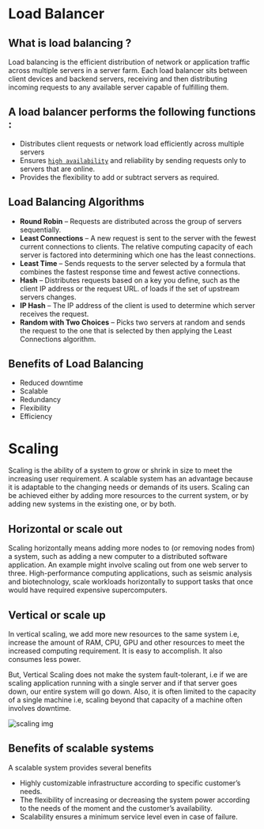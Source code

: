 # Load Balancer

## What is load balancing ?

Load balancing is the efficient distribution of network or application traffic across multiple servers in a server farm. Each load balancer sits between client devices and backend servers, receiving and then distributing incoming requests to any available server capable of fulfilling them.

## A load balancer performs the following functions :

* Distributes client requests or network load efficiently across multiple servers
* Ensures [`high availability`](https://en.wikipedia.org/wiki/High_availability) and reliability by sending requests only to servers that are online.
* Provides the flexibility to add or subtract servers as required.

## Load Balancing Algorithms

* **Round Robin** – Requests are distributed across the group of servers sequentially.
* **Least Connections** – A new request is sent to the server with the fewest current connections to clients. The relative computing capacity of each server is factored into determining which one has the least connections.
* **Least Time** – Sends requests to the server selected by a formula that combines the fastest response time and fewest active connections.
* **Hash** – Distributes requests based on a key you define, such as the client IP address or the request URL.
of loads if the set of upstream servers changes.
* **IP Hash** – The IP address of the client is used to determine which server receives the request.
* **Random with Two Choices** – Picks two servers at random and sends the request to the one that is selected by then applying the Least Connections algorithm.
  
## Benefits of Load Balancing
* Reduced downtime
* Scalable
* Redundancy
* Flexibility
* Efficiency

# Scaling
Scaling is the ability of a system to grow or shrink in size to meet the increasing user requirement. A scalable system has an advantage because it is adaptable to the changing needs or demands of its users. Scaling can be achieved either by adding more resources to the current system, or by adding new systems in the existing one, or by both.


## Horizontal or scale out
Scaling horizontally means adding more nodes to (or removing nodes from) a system, such as adding a new computer to a distributed software application. An example might involve scaling out from one web server to three. High-performance computing applications, such as seismic analysis and biotechnology, scale workloads horizontally to support tasks that once would have required expensive supercomputers. 

## Vertical or scale up

In vertical scaling, we add more new resources to the same system i.e, increase the amount of RAM, CPU, GPU and other resources to meet the increased computing requirement. It is easy to accomplish. It also consumes less power.

But, Vertical Scaling does not make the system fault-tolerant, i.e if we are scaling application running with a single server and if that server goes down, our entire system will go down. Also, it is often limited to the capacity of a single machine i.e, scaling beyond that capacity of a machine often involves downtime.


![scaling img](https://camo.githubusercontent.com/cf9d8d8f0db8275596a3a3cb163783274b66e57f5bbcafa4015f1b6218220b2c/68747470733a2f2f692e737461636b2e696d6775722e636f6d2f4f6e33744f2e706e67)
## Benefits of scalable systems
A scalable system provides several benefits

* Highly customizable infrastructure according to specific customer’s needs.
* The flexibility of increasing or decreasing the system power according to the needs of the moment and the customer’s availability.
* Scalability ensures a minimum service level even in case of failure.
  
